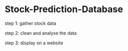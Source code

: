 # Stock-Prediction-Database

step 1: gather stock data

step 2: clean and analyse the data

step 3: display on a website

